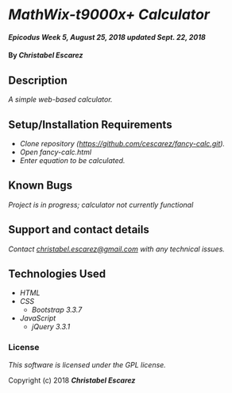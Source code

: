 # _MathWix-t9000x+ Calculator_

#### _Epicodus Week 5, August 25, 2018_ _updated Sept. 22, 2018_

#### By _**Christabel Escarez**_

## Description

_A simple web-based calculator._

## Setup/Installation Requirements

* _Clone repository (https://github.com/cescarez/fancy-calc.git)._
* _Open fancy-calc.html_
* _Enter equation to be calculated._

## Known Bugs

_Project is in progress; calculator not currently functional_

## Support and contact details

_Contact christabel.escarez@gmail.com with any technical issues._

## Technologies Used

* _HTML_
* _CSS_
  * _Bootstrap 3.3.7_
* _JavaScript_
  * _jQuery 3.3.1_

### License

*This software is licensed under the GPL license.*

Copyright (c) 2018 **_Christabel Escarez_**
